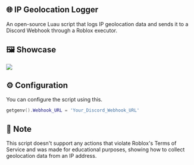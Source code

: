 ## 🌐 IP Geolocation Logger
An open-source Luau script that logs IP geolocation data and sends it to a Discord Webhook through a Roblox executor.

## 🖼️ Showcase
![](https://i.ibb.co/Mybs2cPL/Screenshot-2025-02-20-19-10-22-932-edit-com-discord.jpg)

## ⚙️ Configuration
You can configure the script using this.
```lua
getgenv().Webhook_URL = 'Your_Discord_Webhook_URL'
```

## 📝 Note
This script doesn't support any actions that violate Roblox's Terms of Service and was made for educational purposes, showing how to collect geolocation data from an IP address.
